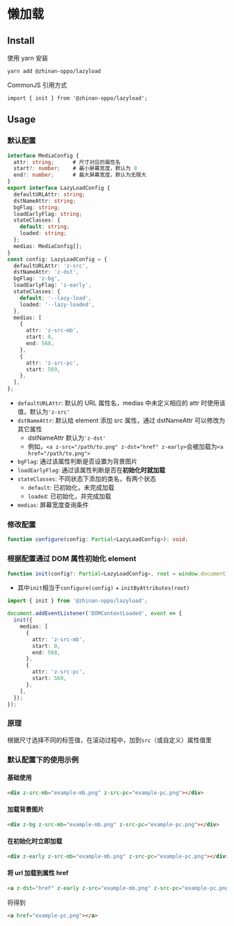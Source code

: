 # 懒加载

## Install

使用 yarn 安装

```
yarn add @zhinan-oppo/lazyload
```

CommonJS 引用方式

```
import { init } from '@zhinan-oppo/lazyload';
```

## Usage

### 默认配置

```typescript
interface MediaConfig {
  attr: string;      # 尺寸对应的属性名
  start?: number;    # 最小屏幕宽度，默认为 0
  end?: number;      # 最大屏幕宽度，默认为无限大
}
export interface LazyLoadConfig {
  defaultURLAttr: string;
  dstNameAttr: string;
  bgFlag: string;
  loadEarlyFlag: string;
  stateClasses: {
    default: string;
    loaded: string;
  };
  medias: MediaConfig[];
}
const config: LazyLoadConfig = {
  defaultURLAttr: 'z-src',
  dstNameAttr: 'z-dst',
  bgFlag: 'z-bg',
  loadEarlyFlag: 'z-early',
  stateClasses: {
    default: '--lazy-load',
    loaded: '--lazy-loaded',
  },
  medias: [
    {
      attr: 'z-src-mb',
      start: 0,
      end: 568,
    },
    {
      attr: 'z-src-pc',
      start: 569,
    },
  ],
};

```

- `defaultURLAttr`: 默认的 URL 属性名，medias 中未定义相应的 attr 时使用该值，默认为`'z-src'`
- `dstNameAttr`: 默认给 element 添加 src 属性，通过 dstNameAttr 可以修改为其它属性
  - dstNameAttr 默认为`'z-dst'`
  - 例如，`<a z-src="/path/to.png" z-dst="href" z-early>`会被加载为`<a href="/path/to.png">`
- `bgFlag`: 通过该属性判断是否设置为背景图片
- `loadEarlyFlag`: 通过该属性判断是否在**初始化时就加载**
- `stateClasses`: 不同状态下添加的类名，有两个状态
  - `default`: 已初始化，未完成加载
  - `loaded`: 已初始化，并完成加载
- `medias`: 屏幕宽度查询条件

### 修改配置

```typescript
function configure(config: Partial<LazyLoadConfig>): void;
```

### 根据配置通过 DOM 属性初始化 element

```typescript
function init(config?: Partial<LazyLoadConfig>, root = window.document): void;
```

- 其中`init`相当于`configure(config)` + `initByAttributes(root)`

```typescript
import { init } from '@zhinan-oppo/lazyload';

document.addEventListener('DOMContentLoaded', event => {
  init({
    medias: [
      {
        attr: 'z-src-mb',
        start: 0,
        end: 568,
      },
      {
        attr: 'z-src-pc',
        start: 569,
      },
    ],
  });
});
```

### 原理

根据尺寸选择不同的标签值，在滚动过程中，加到`src`（或自定义）属性值里

### 默认配置下的使用示例

#### 基础使用

```html
<div z-src-mb="example-mb.png" z-src-pc="example-pc.png"></div>
```

#### 加载背景图片

```html
<div z-bg z-src-mb="example-mb.png" z-src-pc="example-pc.png"></div>
```

#### 在初始化时立即加载

```html
<div z-early z-src-mb="example-mb.png" z-src-pc="example-pc.png"></div>
```

#### 将 url 加载到属性 href

```html
<a z-dst="href" z-early z-src="example-mb.png" z-src-pc="example-pc.png"></a>
```

将得到

```html
<a href="example-pc.png"></a>
```
